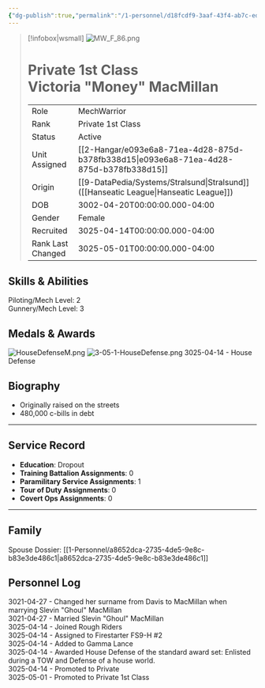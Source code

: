 ```yaml
---
{"dg-publish":true,"permalink":"/1-personnel/d18fcdf9-3aaf-43f4-ab7c-edb419d45aad/"}
---
```



> [!infobox|wsmall]
> ![MW_F_86.png](/img/user/z_Assets/People/Female/MechWarrior/MW_F_86.png)
> # Private 1st Class<br>Victoria "Money" MacMillan
> | | |
> | - | - |
> | Role | MechWarrior |
> | Rank | Private 1st Class |
> | Status | Active |
> | Unit Assigned | [[2-Hangar/e093e6a8-71ea-4d28-875d-b378fb338d15\|e093e6a8-71ea-4d28-875d-b378fb338d15]]
> | Origin | [[9-DataPedia/Systems/Stralsund\|Stralsund]]<br>([[Hanseatic League\|Hanseatic League]]) |
> | DOB | 3002-04-20T00:00:00.000-04:00 |
> | Gender | Female |
> | Recruited | 3025-04-14T00:00:00.000-04:00 |
> | Rank Last Changed | 3025-05-01T00:00:00.000-04:00 |

## Skills & Abilities
Piloting/Mech Level: 2<br>Gunnery/Mech Level: 3<br>



## Medals & Awards
![HouseDefenseM.png](/img/user/z_Assets/Awards/medals/HouseDefenseM.png)
![3-05-1-HouseDefense.png](/img/user/z_Assets/Awards/ribbons/3-05-1-HouseDefense.png) 3025-04-14 - House Defense

## Biography
- Originally raised on the streets
- 480,000 c-bills in debt
---
## Service Record
- **Education**: Dropout
- **Training Battalion Assignments**: 0
- **Paramilitary Service Assignments**: 1
- **Tour of Duty Assignments**: 0
- **Covert Ops Assignments**: 0
---

## Family
Spouse Dossier: [[1-Personnel/a8652dca-2735-4de5-9e8c-b83e3de486c1\|a8652dca-2735-4de5-9e8c-b83e3de486c1]]


## Personnel Log
3021-04-27 - Changed her surname from Davis to MacMillan when marrying Slevin "Ghoul" MacMillan<br>3021-04-27 - Married Slevin "Ghoul" MacMillan<br>3025-04-14 - Joined Rough Riders<br>3025-04-14 - Assigned to Firestarter FS9-H #2<br>3025-04-14 - Added to Gamma Lance<br>3025-04-14 - Awarded House Defense of the standard award set: Enlisted during a TOW and Defense of a house world.<br>3025-04-14 - Promoted to Private<br>3025-05-01 - Promoted to Private 1st Class<br>
